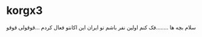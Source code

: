 korgx3
======

سلام بچه ها ........فک کنم اولین نفر باشم تو ایران این اکانتو فعال کردم ...قوقولی قوقو
